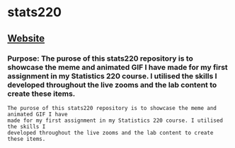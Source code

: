 # stats220
## [Website](https://vivienxyr.github.io/stats220/)

### Purpose: The purose of this stats220 repository is to showcase the meme and animated GIF I have made for my first assignment in my Statistics 220 course. I utilised the skills I developed throughout the live zooms and the lab content to create these items. 

```
The purose of this stats220 repository is to showcase the meme and animated GIF I have 
made for my first assignment in my Statistics 220 course. I utilised the skills I 
developed throughout the live zooms and the lab content to create these items. 

```

